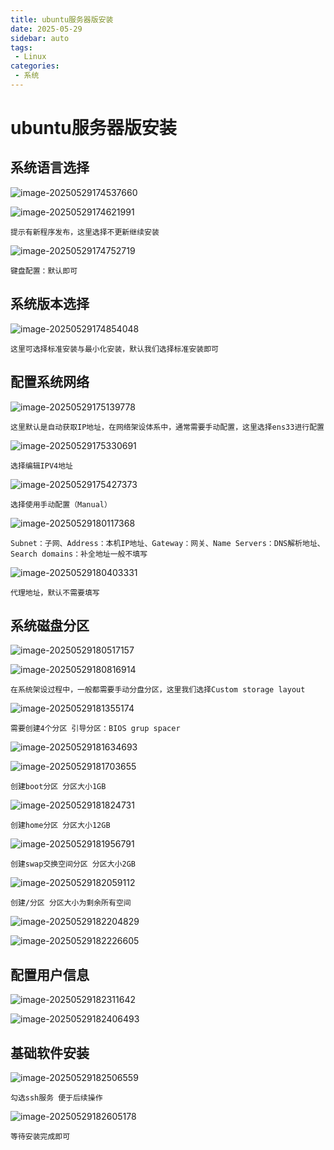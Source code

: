 ```yaml
---
title: ubuntu服务器版安装 
date: 2025-05-29
sidebar: auto
tags: 
 - Linux
categories:
 - 系统
---
```


# ubuntu服务器版安装

## 系统语言选择

![image-20250529174537660](https://sugarys.oss-cn-beijing.aliyuncs.com/document/ubuntu/image-20250529174537660.png)

![image-20250529174621991](https://sugarys.oss-cn-beijing.aliyuncs.com/document/ubuntu/image-20250529174621991.png)

`提示有新程序发布，这里选择不更新继续安装`

![image-20250529174752719](https://sugarys.oss-cn-beijing.aliyuncs.com/document/ubuntu/image-20250529174752719.png)

`键盘配置：默认即可`

## 系统版本选择

![image-20250529174854048](https://sugarys.oss-cn-beijing.aliyuncs.com/document/ubuntu/image-20250529174854048.png)

`这里可选择标准安装与最小化安装，默认我们选择标准安装即可`

## 配置系统网络

![image-20250529175139778](https://sugarys.oss-cn-beijing.aliyuncs.com/document/ubuntu/image-20250529175139778.png)

`这里默认是自动获取IP地址，在网络架设体系中，通常需要手动配置，这里选择ens33进行配置`

![image-20250529175330691](https://sugarys.oss-cn-beijing.aliyuncs.com/document/ubuntu/image-20250529175330691.png)

`选择编辑IPV4地址`

![image-20250529175427373](https://sugarys.oss-cn-beijing.aliyuncs.com/document/ubuntu/image-20250529175427373.png)

`选择使用手动配置（Manual）`

![image-20250529180117368](https://sugarys.oss-cn-beijing.aliyuncs.com/document/ubuntu/image-20250529180117368.png)

`Subnet：子网、Address：本机IP地址、Gateway：网关、Name Servers：DNS解析地址、Search domains：补全地址一般不填写`

![image-20250529180403331](https://sugarys.oss-cn-beijing.aliyuncs.com/document/ubuntu/image-20250529180403331.png)

`代理地址，默认不需要填写`

## 系统磁盘分区

![image-20250529180517157](https://sugarys.oss-cn-beijing.aliyuncs.com/document/ubuntu/image-20250529180517157.png)

![image-20250529180816914](https://sugarys.oss-cn-beijing.aliyuncs.com/document/ubuntu/image-20250529180816914.png)

`在系统架设过程中，一般都需要手动分盘分区，这里我们选择Custom storage layout`

![image-20250529181355174](https://sugarys.oss-cn-beijing.aliyuncs.com/document/ubuntu/image-20250529181355174.png)

`需要创建4个分区 引导分区：BIOS grup spacer`

![image-20250529181634693](https://sugarys.oss-cn-beijing.aliyuncs.com/document/ubuntu/image-20250529181634693.png)

![image-20250529181703655](https://sugarys.oss-cn-beijing.aliyuncs.com/document/ubuntu/image-20250529181703655.png)

`创建boot分区 分区大小1GB`

![image-20250529181824731](https://sugarys.oss-cn-beijing.aliyuncs.com/document/ubuntu/image-20250529181824731.png)

`创建home分区 分区大小12GB`

![image-20250529181956791](https://sugarys.oss-cn-beijing.aliyuncs.com/document/ubuntu/image-20250529181956791.png)

`创建swap交换空间分区 分区大小2GB`

![image-20250529182059112](https://sugarys.oss-cn-beijing.aliyuncs.com/document/ubuntu/image-20250529182059112.png)

`创建/分区 分区大小为剩余所有空间`

![image-20250529182204829](https://sugarys.oss-cn-beijing.aliyuncs.com/document/ubuntu/image-20250529182204829.png)

![image-20250529182226605](https://sugarys.oss-cn-beijing.aliyuncs.com/document/ubuntu/image-20250529182226605.png)

## 配置用户信息

![image-20250529182311642](https://sugarys.oss-cn-beijing.aliyuncs.com/document/ubuntu/image-20250529182311642.png)

![image-20250529182406493](https://sugarys.oss-cn-beijing.aliyuncs.com/document/ubuntu/image-20250529182406493.png)

## 基础软件安装

![image-20250529182506559](https://sugarys.oss-cn-beijing.aliyuncs.com/document/ubuntu/image-20250529182506559.png)

`勾选ssh服务 便于后续操作`

![image-20250529182605178](https://sugarys.oss-cn-beijing.aliyuncs.com/document/ubuntu/image-20250529182605178.png)

`等待安装完成即可`